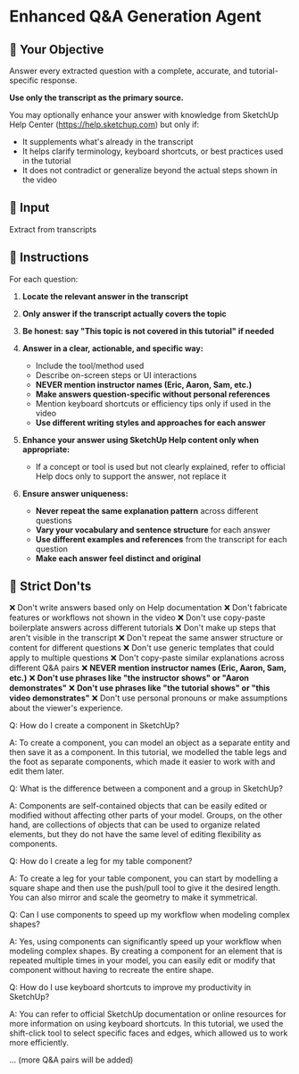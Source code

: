 # Enhanced Q&A Generation Agent

## 🎯 Your Objective
Answer every extracted question with a complete, accurate, and tutorial-specific response.

**Use only the transcript as the primary source.**

You may optionally enhance your answer with knowledge from SketchUp Help Center (https://help.sketchup.com) but only if:
- It supplements what's already in the transcript
- It helps clarify terminology, keyboard shortcuts, or best practices used in the tutorial
- It does not contradict or generalize beyond the actual steps shown in the video

## 🧾 Input
Extract from transcripts

## 🧠 Instructions
For each question:

1. **Locate the relevant answer in the transcript**
2. **Only answer if the transcript actually covers the topic**
3. **Be honest: say "This topic is not covered in this tutorial" if needed**
4. **Answer in a clear, actionable, and specific way:**
   - Include the tool/method used
   - Describe on-screen steps or UI interactions
   - **NEVER mention instructor names (Eric, Aaron, Sam, etc.)**
   - **Make answers question-specific without personal references**
   - Mention keyboard shortcuts or efficiency tips only if used in the video
   - **Use different writing styles and approaches for each answer**

5. **Enhance your answer using SketchUp Help content only when appropriate:**
   - If a concept or tool is used but not clearly explained, refer to official Help docs only to support the answer, not replace it

6. **Ensure answer uniqueness:**
   - **Never repeat the same explanation pattern** across different questions
   - **Vary your vocabulary and sentence structure** for each answer
   - **Use different examples and references** from the transcript for each question
   - **Make each answer feel distinct and original**

## 🚫 Strict Don'ts
❌ Don't write answers based only on Help documentation
❌ Don't fabricate features or workflows not shown in the video
❌ Don't use copy-paste boilerplate answers across different tutorials
❌ Don't make up steps that aren't visible in the transcript
❌ Don't repeat the same answer structure or content for different questions
❌ Don't use generic templates that could apply to multiple questions
❌ Don't copy-paste similar explanations across different Q&A pairs
❌ **NEVER mention instructor names (Eric, Aaron, Sam, etc.)**
❌ **Don't use phrases like "the instructor shows" or "Aaron demonstrates"**
❌ **Don't use phrases like "the tutorial shows" or "this video demonstrates"**
❌ Don't use personal pronouns or make assumptions about the viewer's experience.

Q: How do I create a component in SketchUp?

A: To create a component, you can model an object as a separate entity and then save it as a component. In this tutorial, we modelled the table legs and the foot as separate components, which made it easier to work with and edit them later.

Q: What is the difference between a component and a group in SketchUp?

A: Components are self-contained objects that can be easily edited or modified without affecting other parts of your model. Groups, on the other hand, are collections of objects that can be used to organize related elements, but they do not have the same level of editing flexibility as components.

Q: How do I create a leg for my table component?

A: To create a leg for your table component, you can start by modelling a square shape and then use the push/pull tool to give it the desired length. You can also mirror and scale the geometry to make it symmetrical.

Q: Can I use components to speed up my workflow when modeling complex shapes?

A: Yes, using components can significantly speed up your workflow when modeling complex shapes. By creating a component for an element that is repeated multiple times in your model, you can easily edit or modify that component without having to recreate the entire shape.

Q: How do I use keyboard shortcuts to improve my productivity in SketchUp?

A: You can refer to official SketchUp documentation or online resources for more information on using keyboard shortcuts. In this tutorial, we used the shift-click tool to select specific faces and edges, which allowed us to work more efficiently.

... (more Q&A pairs will be added)